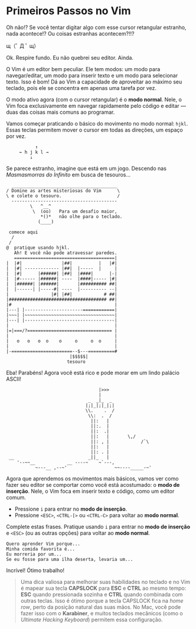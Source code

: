 # Primeiros Passos no Vim

Oh não!? Se você tentar digitar algo com esse cursor retangular estranho, nada acontece!? Ou coisas estranhas acontecem?!!?

щ（ﾟ Д ﾟ щ）

Ok. Respire fundo. Eu não quebrei seu editor. Ainda.

O Vim é um editor bem peculiar. Ele tem modos: um modo para navegar/editar, um modo para inserir texto e um modo para selecionar texto. Isso é bom! Dá ao Vim a capacidade de aproveitar ao máximo seu teclado, pois ele se concentra em apenas uma tarefa por vez.

O modo ativo agora (com o cursor retangular) é o **modo normal**. Nele, o Vim foca exclusivamente em navegar rapidamente pelo código e editar — duas das coisas mais comuns ao programar.

Vamos começar praticando o básico do movimento no modo normal: `hjkl`. Essas teclas permitem mover o cursor em todas as direções, um espaço por vez.

```
           ↑
     ← h j k l →
         ↓
```

Se parece estranho, imagine que está em um jogo. Descendo nas *Masmasmorras do Infinito* em busca de tesouros...

````
  ________________________________________
/ Domine as artes misteriosas do Vim      \
\ e colete o tesouro.                     /
  ----------------------------------------
         \   ^__^
          \  (oo)   Para um desafio maior,
             *()*   não olhe para o teclado.
            (____)

 comece aqui
  /
 /
@  pratique usando hjkl.
   Ah! E você não pode atravessar paredes.
   ======================================|
|  |#|               |##|          |   |#|
|  |#| ------------- |##|  |-----  |     |
|  |#|      |######| |##|  |####|      |-|
|  |#------ |######| ----  |####|----- |#|
|  |######| |######|       |########## ##|
|  |------| |-----#| ----  |---------- --|
|                |#| |##|            # ##|
|##################################### ##|
|#                                       |
|---| |----------------------============|
|~~~| |~~~~~~~~~~~~~~~~~~~~~~~~~~~~~~~~~~|
|---| |----------------------------------|
|                                        |
|=|===/?================================ |
|                                        |
|   o   o   o  o    o     o     o  o     |
|                                        |
|-=======================--$---==========#
                        |$$$$$|
                       tesouro
````

Eba! Parabéns! Agora você está rico e pode morar em um lindo palácio ASCII!

```
                                   |>>>
                                   |
                               _  _|_  _
                              |;|_|;|_|;|
                              \\.    .  /
                               \\:  .  /
                                ||:   |
                                ||:.  |
                                ||:  .|
                                ||:   |       \,/
                                ||: , |            /`\
                                ||:   |
                                ||: . |
 __                            _||_   |
    '--~~__            __ ----~    ~`---,
           ~---__ ,--~'                  ~~----_____-~'
```

Agora que aprendemos os movimentos mais básicos, vamos ver como fazer seu editor se comportar como você está acostumado: o **modo de inserção**. Nele, o Vim foca em inserir texto e código, como um editor comum.

- Pressione `i` para entrar no **modo de inserção**.
- Pressione `<ESC>`, `<CTRL-[>` ou `<CTRL-C>` para voltar ao **modo normal**.

Complete estas frases. Pratique usando `i` para entrar no **modo de inserção** e `<ESC>` (ou as outras opções) para voltar ao **modo normal**.

```
Quero aprender Vim porque...
Minha comida favorita é...
Eu morreria por um...
Se eu fosse para uma ilha deserta, levaria um...
```

Incrível! Ótimo trabalho!

> Uma dica valiosa para melhorar suas habilidades no teclado e no Vim é mapear sua tecla **CAPSLOCK** para **ESC** e **CTRL** ao mesmo tempo: **ESC** quando pressionada sozinha e **CTRL** quando combinada com outras teclas. Isso é ótimo porque a tecla CAPSLOCK fica na *home row*, perto da posição natural das suas mãos. No Mac, você pode fazer isso com o **Karabiner**, e muitos teclados mecânicos (como o *Ultimate Hacking Keyboard*) permitem essa configuração.
